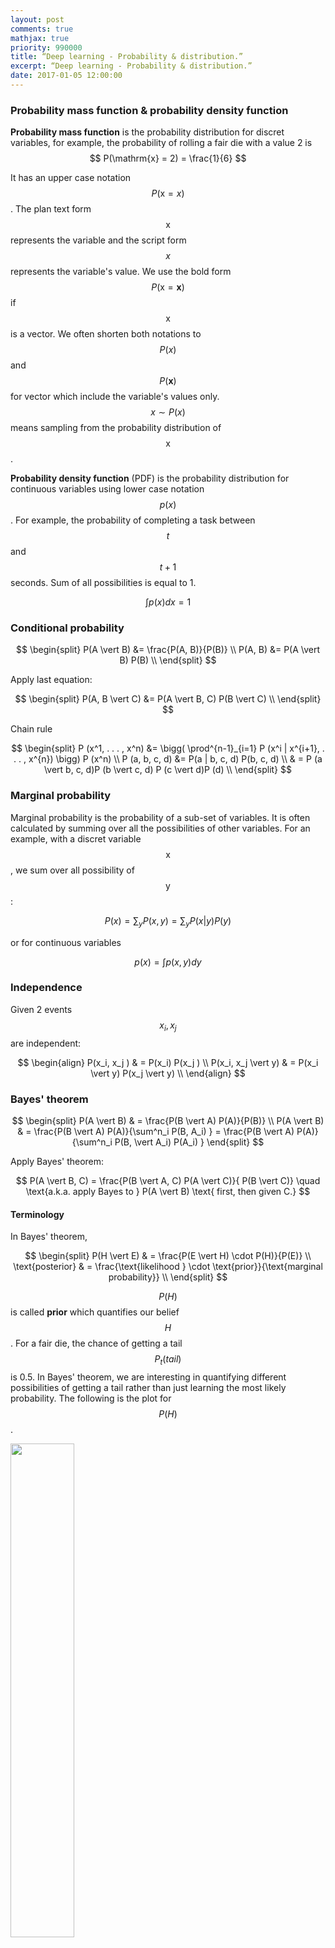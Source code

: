 ```yaml
---
layout: post
comments: true
mathjax: true
priority: 990000
title: “Deep learning - Probability & distribution.”
excerpt: “Deep learning - Probability & distribution.”
date: 2017-01-05 12:00:00
---
```



### Probability mass function & probability density function

**Probability mass function** is the probability distribution for discret variables, for example, the probability of rolling a fair die with a value 2 is $$ P(\mathrm{x} = 2) = \frac{1}{6} $$

It has an upper case notation $$P(\mathrm{x} = x)$$. The plan text form $$\mathrm{x}$$ represents the variable and the script form $$x$$ represents the variable's value. We use the bold form $$P(\boldsymbol{\mathrm{x}} = \boldsymbol{x})$$ if $$\boldsymbol{\mathrm{x}}$$ is a vector. We often shorten both notations to $$P(x)$$ and $$P(\boldsymbol{x})$$ for vector which include the variable's values only. $$x \sim P(x) $$ means sampling from the probability distribution of $$\mathrm{x}$$.

**Probability density function** (PDF) is the probability distribution for continuous variables using lower case notation $$p(x)$$. For example, the probability of completing a task between $$t$$ and $$t+1$$ seconds. Sum of all possibilities is equal to 1.

$$
\int p(x)dx = 1
$$

### Conditional probability

$$
\begin{split}
P(A \vert B) &= \frac{P(A, B)}{P(B)} \\
P(A, B) &= P(A \vert B) P(B) \\
\end{split}
$$

Apply last equation:

$$
\begin{split}
P(A, B \vert C) &= P(A \vert B, C) P(B \vert C) \\ 
\end{split}
$$

Chain rule

$$
\begin{split}
P (x^1, . . . , x^n) &= \bigg( \prod^{n-1}_{i=1} P (x^i | x^{i+1}, . . . , x^{n}) \bigg) P (x^n)  \\
P (a, b, c, d) &= P(a | b, c, d) P(b, c, d) \\
& = P (a \vert b, c, d)P (b \vert c, d) P (c \vert d)P (d) \\
\end{split}
$$

### Marginal probability

Marginal probability is the probability of a sub-set of variables. It is often calculated by summing over all the possibilities of other variables. For an example, with a discret variable $$\mathrm{x}$$, we sum over all possibility of $$\mathrm{y}$$:

$$
P(x) = \sum_y P(x, y) = \sum_y P(x | y) P(y)
$$

or for continuous variables

$$
p(x) = \int p(x, y)dy
$$ 

### Independence

Given 2 events $$ x_i, x_j $$ are independent:

$$
\begin{align} 
P(x_i, x_j ) & = P(x_i) P(x_j ) \\
P(x_i, x_j \vert y) & = P(x_i \vert y) P(x_j \vert y) \\
\end{align} 
$$

### Bayes' theorem

$$
\begin{split}
P(A \vert B) & = \frac{P(B \vert A) P(A)}{P(B)} \\
P(A \vert B) & = \frac{P(B \vert A) P(A)}{\sum^n_i P(B, A_i) } = \frac{P(B \vert A) P(A)}{\sum^n_i P(B, \vert A_i) P(A_i) }
\end{split}
$$

Apply Bayes' theorem:

$$
P(A \vert B, C) = \frac{P(B \vert A, C) P(A \vert C)}{ P(B \vert C)} \quad \text{a.k.a. apply Bayes to } P(A \vert B) \text{ first, then given C.}
$$

#### Terminology

In Bayes' theorem,

$$
\begin{split}
P(H \vert E) & = \frac{P(E \vert H) \cdot P(H)}{P(E)} \\
\text{posterior} & = \frac{\text{likelihood } \cdot \text{prior}}{\text{marginal probability}} \\
\end{split}
$$


$$P(H)$$ is called **prior** which quantifies our belief $$H$$. For a fair die, the chance of getting a tail $$P_t(tail)$$ is 0.5. In Bayes' theorem, we are interesting in quantifying different possibilities of getting a tail rather than just learning the most likely probability. The following is the plot for $$P(H)$$. 

<div class="imgcap">
<img src="/assets/ml/ggg3.jpg" style="border:none;width:45%">
</div>

$$P(H=0.6)$$ means what is the probability of finding the coin has a 0.6 chance of getting a tail. Of course, it is much lower than $$P(H=0.5)$$ if the coin is fair. We can use previous knowledge (including previous data) or assumption to define the prior at the beginning. $$P(E \vert H)$$ is the **likelihood** of the observed data $$E$$ (say, 2 tails in the next 2 trails) given the belief. For example, for $$H=0.6$$, the likelihood of seeing 2 tails are $$0.6 \times 0.6$$. As suspected, we are dealing with a series of probabilities rather than one single value. However, with the beta function (detailed later), it can be done easily. The **posterior** $$P(H \vert E)$$ is the updated belief using Bayes' theorem after taking the observed data into account.  

<div class="imgcap">
<img src="/assets/ml/ggg4.png" style="border:none;width:45%">
</div>

When the next round of sample data is available, we can apply the Bayes' theorem again with the prior replaced by the last posterior. Bayes' theorem works better than simple frequency calculation in particular the sampling error can be high when sampling size is small at the beginning. 

As indicated by the naming, the observed data $$E$$ is also called evidence and the belief $$H$$ is also called hypothesis.

### Naive Bayes' theorem

Naive Bayes' theorem assume $$ x_i$$ and $$x_j$$ are independent. i.e.
$$
\begin{align} 
P(x_i, x_j \vert y) & = P(x_i \vert y) P(x_j \vert y) \\
\end{align} 
$$

$$
\begin{split}
P(y \vert x_1, x_2, \cdots , x_n) & = \frac{P(x_1, x_2, \cdots , x_n \vert y) P(y)}{P(x_1, x_2, \cdots , x_n)} \\
& = \frac{P(x_1 \vert y) P(x_2 \vert y) \cdots  P(x_n \vert y) P(y)}{P(x_1, x_2, \cdots , x_n)} \\
& \propto P(x_1 \vert y) P(x_2 \vert y) \cdots  P(x_n \vert y) P(y) \\
\end{split}
$$

We often ignore the marginal property (the denominator) in Naive Bayes theorem because it is a constant. We usually compare calculated values rather than finding the absolute values. In particular, $$P(x_1, x_2, \cdots , x_n)$$ may be too hard to find in some problems.

### Expectation

The definition of expectation for discret variables:

$$
\mathbb{E}_{x \sim P} [f(x)] = \sum_x P(x)f(x)
$$

Can be shorten as:

$$
\mathbf{E}_{x} [f(x)]
$$

For continuous variables:

$$
\mathbf{E}_{x \sim P} [f(x)] = \int p(x)f(x)dx
$$

Properties:

$$
\mathbb{E}_{x} [\alpha f(x) + \beta g(x)] = \alpha \mathbb{E}_{x} [f(x)] + \beta \mathbb{E}_{x} [g(x)]
$$

### Variance and covariance

$$
\begin{split}
Var(f(x)) & = \mathbb{E} [(f(x) − \mathbb{E}[f(x)])^2] \\
Cov(f(x), g(y)) & = \mathbb{E} \Big[\big(f(x) − \mathbb{E} [f(x)]\big) \big( g(y) − \mathbb{E} [g(y)] \big)\Big] \\
Cov(x_i, x_i) & = Var(x_i) \\
\end{split}
$$

Covariance measures how variables are related. If covariance is high, data tend to take on relatively high (or low) values simultaneously. If they are negative, the tends to take the opposite values simultaneously. If it is zero, they are linearly independent.



### Gaussian distribution/Normal distribution

<div class="imgcap">
<img src="/assets/gm/g0.png" style="border:none;width:80%">
</div>

$$
\mathcal{N}(x;μ, σ^2) = \frac{1}{\sigma\sqrt{2\pi}}e^{-(x - \mu)^{2}/2\sigma^{2} } 
$$

$$
x \sim \mathcal{N}{\left(\mu ,\sigma^2 \right)}
$$

$$\mathcal{N}{\left(\mu=0 ,\sigma^2=1 \right)}$$ is called **standard normal distribution**.

The PDF of a multivariate Gaussian distribution is defined as:

<div class="imgcap">
<img src="/assets/gm/g1.png" style="border:none;width:70%">
</div>

$$
\Sigma = \begin{pmatrix}
    E[(x_{1} - \mu_{1})(x_{1} - \mu_{1})] & E[(x_{1} - \mu_{1})(x_{2} - \mu_{2})] & \dots  & E[(x_{1} - \mu_{1})(x_{p} - \mu_{p})] \\
    E[(x_{2} - \mu_{2})(x_{1} - \mu_{1})] & E[(x_{2} - \mu_{2})(x_{2} - \mu_{2})] & \dots  & E[(x_{2} - \mu_{2})(x_{p} - \mu_{p})] \\
    \vdots & \vdots & \ddots & \vdots \\
    E[(x_{p} - \mu_{p})(x_{1} - \mu_{1})] & E[(x_{p} - \mu_{p})(x_{2} - \mu_{2})] & \dots  & E[(x_{n} - \mu_{p})(x_{p} - \mu_{p})]
\end{pmatrix}
$$

### Bernoulli distributions

<div class="imgcap">
<img src="/assets/ml/bplot.jpg" style="border:none;width:50%">
</div>

Source: wikipedia

$$
\begin{split}
P(\mathrm{x}=1) &= \phi \\
P(\mathrm{x}=0) &= 1 - \phi \\
\mathbb{E}_x[x] & = \phi \\
Var_x (x) & = \phi (1 - \phi) \\
\end{split}
$$

### Binomial distributions

$$
P(x;p,n) = \left( \begin{array}{c} n \\ x \end{array} \right) p^{x}(1 - p)^{n-x}
$$
 
<div class="imgcap">
<img src="/assets/ml/bdist.png" style="border:none;width:50%">
</div>
Source: wikipedia

The Gaussian distribution is the limiting case for the binomial distribution with:

$$
\begin{split}
\mu & = n p \\
\sigma^2 & = n p (1-p) 
\end{split}
$$

### Poisson Distribution

Assuming a rare event with an event rate $$\lambda$$, the probability of observing x events within an interval $$t$$ is:

$$
P(x) = \frac{e^{-\lambda t} (\lambda t)^x}{x!}
$$

Example: If there were 2 earthquakes per 10 years, what is the chance of having 3 earth quakes in 20 years.

$$
\begin{split}
\lambda t & = 2 \cdot (\frac{20}{10}) = 4 \\
P(x) & = \frac{e^{-\lambda t} (\lambda t)^x}{x!} \\
P(3) & = \frac{e^{-4} \cdot 4^3}{3!}
\end{split}
$$

Given:

$$
\begin{split}
prob. & = p  = \frac{v}{N}  \\
P(x \vert N, p) & = \frac{N!}{x! (N-x)!} p^x(1-p)^{N-x} \\
\end{split}
$$

Proof:

$$
\begin{split}
P(x \vert v) & = \lim_{N\to\infty} P(x|N, v) \\
&= \lim_{N\to\infty} \frac{N!}{x! (N-x)!} (\frac{v}{N})^x(1-\frac{v}{N})^{N-x} \\
&= \lim_{N\to\infty} \frac{N(N-1)\cdots(N-x+1)}{N^x} \frac{v^x}{x!}(1-\frac{v}{N})^N(1-\frac{v}{N})^{-x} \\
&= 1 \cdot \frac{v^x}{x!} \cdot e^{-v} \cdot 1 & \text{Given } v \ll N \\
&= \frac{e^{-v} v^x }{x!}   \\
&= \frac{e^{-\lambda t} (\lambda t)^x }{x!}   & \text{Given }  v = \lambda t \\\\ 
\end{split}
$$

### Beta distribution

The definition of a beta distribution is:

$$
\begin{align} 
P(\theta \vert a, b) = \frac{\theta^{a-1} (1-\theta)^{b-1}} {B(a, b)} 
\end{align}
$$

where $$a$$ and $$b$$ are parameters for the beta distribution.

For discret variable, the beta function $$B$$ is defined as:

$$
\begin{align} 
B(a, b) & = \frac{\Gamma(a) \Gamma(b)} {\Gamma(a + b)} \\
\Gamma(a) & = (a-1)!
\end{align}
$$

For continuos variable, the beta function is:

$$
\begin{align} 
B(a, b) = \int^1_0 \theta^{a-1} (1-\theta)^{b-1} d\theta
\end{align}
$$

For our discussion, let $$\theta$$ be the infection rate of the flu. With Bayes' theorem, we study the probabilities of different infection rates rather than just finding the most likely infection rate. The prior $$P(\theta)$$ is the belief on the probabilities for different infection rates. $$P(\theta=0.3) = 0.6$$ means the probability that the infection rate equals to 0.3 is 0.6. If we know nothing about this flu, we use an uniform probability distribution for $$P(\theta)$$ in Bayes' theorem and assume any infection rate is equally likely. 

We use Beta function to model our belief. We set $$a=b=1$$ in the beta distribution for an uniform probability distribution. The following plots the distribution $$P(\theta)$$:

<div class="imgcap">
<img src="/assets/ml/c1.png" style="border:none;width:20%">
</div>

Different values of $$a$$ and $$b$$ result in different probability distribution. For $$a=10, b=1$$, the probability peaks towards $$ \theta=1$$ :
<div class="imgcap">
<img src="/assets/ml/c2.png" style="border:none;width:20%">
</div>

For $$a=1, b=10$$, the probability peaks towards $$ \theta=0$$:
<div class="imgcap">
<img src="/assets/ml/c3.png" style="border:none;width:20%">
</div>

For example, we can start with some prior information about the infection rate of the flu. For example, for $$a=2, b=3$$, we set the peak around 0.35:
<div class="imgcap">
<img src="/assets/ml/c5.png" style="border:none;width:20%">
</div>

For $$a=b=0.5$$:
<div class="imgcap">
<img src="/assets/ml/c4.png" style="border:none;width:20%">
</div>


We model the likeliness $$P(data \vert \theta)$$ of our observed data given a specific infection rate with a Binomial distribution. For example, what is the possibility of seeing 4 infections (variable x) out of 10 (N) samples given the infection rate $$\theta$$.

$$
\begin{align} 
P(data \vert \theta) & = {N \choose x} \theta^{x} (1-\theta)^{N-x}
\end{align}
$$

Let's apply the Bayes theorem to calculate the posterior $$ P(\theta \vert data) $$: the probability distribution function for $$\theta$$ given the observed data. We usually remove constant terms from the equations because we can always re-normalize the graph later if needed.
 
$$
\begin{align} 
P(data \vert \theta) & \propto \theta^x(1-\theta)^{N-x} & \text{ (model with a Binomial distribution) }\\
P(\theta) & \propto \theta^{a-1} (1-\theta)^{b-1} & \text{ (model as a beta distribution) }\\
\end{align}
$$

Using Bayes' theorem:

$$
\begin{align} 
P(\theta \vert data) & = \frac{P(data \vert \theta)  P(\theta)}{P(data)} \\
& \propto P(data \vert \theta) P(\theta) \\
& \propto \theta^{a + x -1} (1-\theta)^{N + b -x -1} \\ 
& = B(a+x, N + b - x)
\end{align}
$$

We start with a Beta function for the prior and end with another Beta function as the posterior. Pior is a **conjugate prior** if the posterior is the same class of function as the prior. As shown below, this helps us to calculate the posterior much easier.

We start with the uniformed distributed prior $$P(\theta) = B(1, 1)$$ assuming we have no prior knowledge on the infection rate. $$\theta$$ is equally likely for any values between [0, 1]. 

<div class="imgcap">
<img src="/assets/ml/c1.png" style="border:none;width:20%">
</div>

For the first set of sample, we have 3 infections our of a sample of 10. ($$ N=10, x=3 $$) The posterior will be $$B(1+3, 10 + 1 - 3) = B(4, 8)$$ which has a peak at 0.3. Even assuming no prior knowledge (an uniform distribution), Bayes' theorem arrives with a posterior peaks at the maximum likeliness estimation (0.3) from the first sample data.

<div class="imgcap">
<img src="/assets/ml/b11.png" style="border:none;width:20%">
</div>

Just for discussion, we can start with a biased prior $$B(10, 1)$$ which peak at 100% infection:

<div class="imgcap">
<img src="/assets/ml/c2.png" style="border:none;width:20%">
</div>

The observed sample ($$ N=10, x=3 $$) will produce the posterior:

$$B(a+x, N + b - x) = B(10+3, 10 + 1 - 3) = B(13, 8)$$ with $$\theta$$ peak at 0.62.

<div class="imgcap">
<img src="/assets/ml/b12.png" style="border:none;width:20%">
</div>

Let's say a second set of samples came in 1 week later with $$ N=100, x=30$$. We can update the posterior again. 

$$B(10+30, 100 + 1 - 30) = B(40, 71)$$

As shown, the posterior's peak moves closer to the maximum likeliness to correct the previous bias.

<div class="imgcap">
<img src="/assets/ml/b13.png" style="border:none;width:20%">
</div>

When we enter a new flu season, our new sampling size for the new Flu strain is small. The sampling error can be large if we just use this small sampling data to compute the infection rate. Instead, we use prior knowledge (the last 12 months data) to compute a prior for the infection rate. Then we use Bayes theorem with the prior and the likeliness to compute the posterior probability. When data size is small, the posterior rely more on the prior but once the sampling size increases, it re-adjusts itself to the new sample data. Hence, Bayes theorem can give better prediction.

### Dirac distribution

Dirac distribution models a distribution with value sharply located at $$\mu$$.
 
<div class="imgcap">
<img src="/assets/ml/dirac.jpg" style="border:none;width:20%">
</div>

$$
p(x) = \delta(x - \mu) 
$$

### Exponential and Laplace distribution

Both exponential and Laplace distribution have a sharp point at 0 which is sometimes used for machine learning.

Exponential distribution:
<div class="imgcap">
<img src="/assets/ml/eexp.png" style="border:none;width:40%">
</div>

(Source wikipedia)

$$
p(x;\lambda)=
\begin{cases}
\lambda e^{- \lambda x} & x ≥ 0 \\
0 & x < 0 \\
\end{cases}
$$

Laplace distribution:

<div class="imgcap">
<img src="/assets/ml/eexp2.png" style="border:none;width:40%">
</div>

$$
Laplace(x; µ, γ) = \frac{1}{2γ} e^{− \frac{\vert x − µ\vert}{γ} }
$$

### Terms

#### Frequentist probability

Frequentist probability is the frequency of events after many trials. For example, if we get 48 tails in flipping a coin 100 times, we say the probability of tail is $$\frac{48}{100}$$. Frequentist probability is prone to sampling errors in small data size. We think bayesian probability based on Bayes' theorem gives us better quality information in quantify a belief (probability) with observed data.

### Examples

#### Example: Gaussian distribution estimator

Gaussian equation:

$$
\mathcal{N}(x;μ, σ^2) = \frac{1}{\sigma\sqrt{2\pi}}e^{-(x - \mu)^{2}/2\sigma^{2} } 
$$

A common estimator for the Gaussian mean parameter:

$$
\begin{split}
\hat{\mu}_m = \frac{1}{m} \sum^m_1 x_i \\
\end{split}
$$

Estimate the Bias of the estimator:

$$
\begin{split}
bias(\hat{\mu}_m ) &=  \mathbb{E}[\hat{\mu}_m ] - \mu \\
&= \mathbb{E} [\frac{1}{m} \sum^m_1 x_i ] - \mu \\
&= \frac{1}{m}  \mathbb{E} [\sum^m_1 x_i ] - \mu \\
&= \frac{1}{m}  m \mathbb{E}[x_i] - \mu \\
&= \mu - \mu \\
&= 0 \\
\end{split}
$$

Hence, our estimator for the Gaussian mean parameter has zero bias.

Let's consider the following estimator for the Gaussian variance parameter:

$$
\begin{split}
\hat{\sigma}^2_m = \frac{1}{m} \sum^m_{i=1} (x_i - \hat{\mu_m})^2 \\
\end{split}
$$

Estimate the Bias of the estimator:

$$
\begin{split}
bias(\hat{\sigma}^2_m) = \mathbb{E} [\hat{\sigma}^2_m] - \sigma^2
\end{split}
$$

Calculate $$\mathbb{E} [\hat{\sigma}^2_m]$$ first:

$$
\begin{split}
\mathbb{E} [\hat{\sigma}^2_m] & = \mathbb{E} [\frac{1}{m}\sum_{i = 1}^N (x_i - \mu_m)^2] = \frac{1}{m} \mathbb{E} [\sum_{i = 1}^m (x_i^2 - 2x_i \mu_m + \mu_m^2)]  \\
& = \frac{1}{m} \big( \mathbb{E} [\sum_{i = 1}^m x_i^2] - \mathbb{E} [\sum_{i = 1}^m  2x_i \mu_m] + \mathbb{E} [\sum_{i = 1}^m  \mu_m^2)]  \big) \\
& = \frac{1}{m} \big( \mathbb{E} [\sum_{i = 1}^m x_i^2] - \mathbb{E} [\sum_{i = 1}^m  2 \mu_m \mu_m] + \mathbb{E} [\sum_{i = 1}^m  \mu_m^2)]  \big) \\
&= \frac{1}{m} \big( \mathbb{E} [\sum_{i = 1}^m x_i^2] -  \mathbb{E} [\sum_{i = 1}^m  \mu_m^2)] \big) \\
&=  \mathbb{E} [x_m^2] -  \mathbb{E} [\mu_m^2)] \\
& = \sigma_{x_m}^2 + \mu_{x_m}^2 -  \sigma_{\mu_m}^2 - \mu_{\mu_m}^2 \quad \text{since }\sigma^2 = \mathbb{E} [x^2] - \mu^2 \implies \mathbb{E} [x^2] = \sigma^2  + \mu^2 \\
& = \sigma_{x_m}^2  -  \sigma_{\mu_m}^2  \quad \text{since } \mu_{x_m}^2 = \mu_{\mu_m}^2 \\
& = \sigma_{x_m}^2  -  Var(\mu_m) \\ 
& = \sigma_{x_m}^2  - Var( \frac{1}{m} \sum^m_{i=1} x_m) \\ 
& = \sigma_{x_m}^2  -  \frac{1}{m^2}  Var(\sum^m_{i=1} x_m) \\ 
& = \sigma_{x_m}^2  -  \frac{1}{m^2}  m \sigma_{x_m}^2 \\
& = \frac{m-1}{m}  \sigma_{x_m}^2 \neq  \sigma^2_{x_m}\\
\end{split}
$$

Hence, this estimator is biased. Intuitively, we sometimes over-estimate and sometimes estimate $$\mu$$. By squaring it, we tends to over-estimate all the time and therefore the estimator has biases. The correct estimator for $$\sigma$$ is:

$$
\begin{split}
\hat{\sigma}^2_m = \frac{1}{m-1} \sum^m_{i=1} (x_i - \mu_m)^2 \\
\end{split}
$$

Proof:

$$
\begin{split}
\mathbb{E} [\hat{\sigma}^2_m] & = \mathbb{E} [ \frac{1}{m-1}  \sum^m_{i=1} (x_i - \mu_m)^2 ] \\
& = \frac{1}{m-1} \mathbb{E} [ \sum^m_{i=1} (x_i - \mu_m)^2 ]  \\
& = \frac{1}{m-1} (m-1) \mathbb{E} [ \sigma^2_{x_m}] \quad \text{reuse the result from the calculations of } \mathbb{E} [\hat{\sigma}^2_m]. \\ 
& = \sigma^2_{x_m} \\
\end{split}
$$

